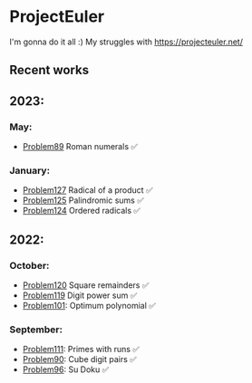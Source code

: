 # ProjectEuler
I'm gonna do it all :) 
My struggles with https://projecteuler.net/

## Recent works

## 2023:

### May:
- [Problem89](https://github.com/KubiakJakub01/ProjectEuler/blob/main/src/Problem89/Problem89.py) Roman numerals :white_check_mark:
### January:
- [Problem127](https://github.com/KubiakJakub01/ProjectEuler/blob/main/src/Problem127.py) Radical of a product :white_check_mark:
- [Problem125](https://github.com/KubiakJakub01/ProjectEuler/blob/main/src/Problem125.py) Palindromic sums :white_check_mark:
- [Problem124](https://github.com/KubiakJakub01/ProjectEuler/blob/main/src/Problem124.py) Ordered radicals :white_check_mark:
## 2022:
### October:
- [Problem120](https://github.com/KubiakJakub01/ProjectEuler/blob/main/src/Problem120.py) Square remainders :white_check_mark:
- [Problem119](https://github.com/KubiakJakub01/ProjectEuler/blob/main/src/Problem119.py) Digit power sum :white_check_mark:
- [Problem101](https://github.com/KubiakJakub01/ProjectEuler/blob/main/src/Problem101.py): Optimum polynomial :white_check_mark:
### September:
- [Problem111](https://github.com/KubiakJakub01/ProjectEuler/blob/main/src/Problem111.py): Primes with runs :white_check_mark:
- [Problem90](https://github.com/KubiakJakub01/ProjectEuler/blob/main/src/Problem90.py): Cube digit pairs :white_check_mark:
- [Problem96](https://github.com/KubiakJakub01/ProjectEuler/blob/main/src/Problem96/Problem96.py): Su Doku :white_check_mark:

